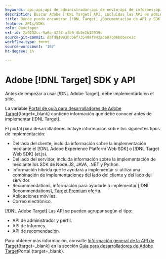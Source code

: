 ```yaml
---
keywords: api;api;api de administrador;api de envío;api de informes;api de perfil
description: Buscar Adobe [!DNL Target] API, incluidas las API de administrador, envío, informes y perfil.
title: Dónde puedo encontrar [!DNL Target] ¿Documentación de API y SDK?
feature: APIs/SDKs
role: Developer
exl-id: 2a0232cc-9a6a-42f4-afb6-4b3e2b13939c
source-git-commit: d8fd919830cb6f73540af842a3b87b06b0bece3c
workflow-type: tm+mt
source-wordcount: '167'
ht-degree: 1%

---
```


# Adobe [!DNL Target] SDK y API

Antes de empezar a usar [!DNL Adobe Target], debe implementarlo en el sitio.

La variable [Portal de guía para desarrolladores de Adobe Target](https://developer.adobe.com/target/){target=_blank} contiene información que debe conocer antes de implementar [!DNL Target].

El portal para desarrolladores incluye información sobre los siguientes tipos de implementación:

* Del lado del cliente, incluida información sobre la implementación mediante el [!DNL Adobe Experience Platform Web SDK] o [!DNL Target Web SDK] (at.js).
* Del lado del servidor, incluida información sobre la implementación de mediante los SDK de Node.JS, JAVA, .NET y Python.
* Información híbrida que le ayudará a implementar si utiliza una combinación de implementaciones del lado del cliente y del lado del servidor.
* Recommendations, información para ayudarle a implementar [!DNL Recommendations], [Target Premium](/help/main/c-intro/intro.md#premium) oferta.
* Aplicaciones móviles.
* Correo electrónico.

[!DNL Adobe Target] Las API se pueden agrupar según el tipo:

* API de administrador y perfil.
* API de informes.
* API de recomendación.

Para obtener más información, consulte [Información general de la API de Target](https://developer.adobe.com/target/before-administer/){target=_blank} en la sección [Guía para desarrolladores de Adobe Target](https://developer.adobe.com/target/)Portal {target=_blank}.
